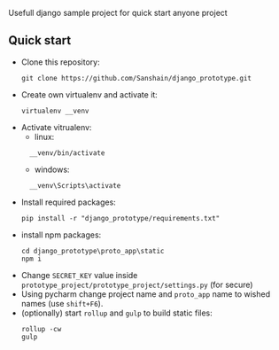 Usefull django sample project for quick start anyone project

## Quick start
- Clone this repository:
  ```
  git clone https://github.com/Sanshain/django_prototype.git
  ```
- Create own virtualenv and activate it:
  ```
  virtualenv __venv
  ```
- Activate vitrualenv:
  - linux:
  ```
    __venv/bin/activate
  ```
  - windows:
  ```
    __venv\Scripts\activate
  ```
- Install required packages:
  ```
  pip install -r "django_prototype/requirements.txt"
  ```
- install npm packages:
  ```
  cd django_prototype\proto_app\static
  npm i
  ```
- Change `SECRET_KEY` value inside `prototype_project/prototype_project/settings.py` (for secure)
- Using pycharm change project name and `proto_app` name to wished names (use `shift+F6`). 
- (optionally) start `rollup` and `gulp` to build static files:
  ```
  rollup -cw
  gulp
  ```
